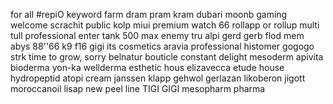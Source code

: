 for all #repiO keyword
farm dram pram kram
dubari moonb gaming
welcome scrachit
public kolp
miui premium
watch 66
rollapp
or rollup
multi tull professional
enter
tank 500 max
enemy
tru
alpi
gerd gerb
flod
mem
abys
88''66
k9
f16
gigi its cosmetics
aravia professional
histomer
gogogo strk
time to grow, sorry
belnatur
bouticle
constant delight
mesoderm
apivita
bioderma
yon-ka
wellderma
esthetic hous
elizavecca
etude house
hydropeptid
atopi cream
janssen
klapp
gehwol gerlazan
likoberon
jigott
moroccanoil
lisap
new peel line
TIGI GIGI
mesopharm pharma
